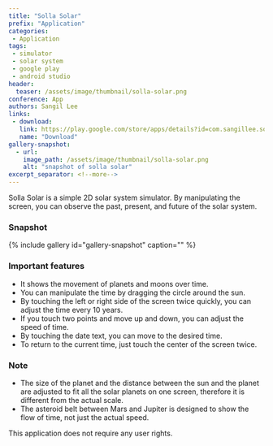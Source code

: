 ```yaml
---
title: "Solla Solar"
prefix: "Application"
categories:
 - Application
tags:
 - simulator
 - solar system
 - google play
 - android studio
header:
  teaser: /assets/image/thumbnail/solla-solar.png
conference: App
authors: Sangil Lee
links: 
 - download: 
   link: https://play.google.com/store/apps/details?id=com.sangillee.sollasolar
   name: "Download"
gallery-snapshot:
  - url: 
    image_path: /assets/image/thumbnail/solla-solar.png
    alt: "snapshot of solla solar"
excerpt_separator: <!--more-->
---
```


Solla Solar is a simple 2D solar system simulator. By manipulating the screen, you can observe the past, present, and future of the solar system.

<!--more-->

### Snapshot
{% include gallery id="gallery-snapshot" caption="" %}

### Important features
* It shows the movement of planets and moons over time.
* You can manipulate the time by dragging the circle around the sun.
* By touching the left or right side of the screen twice quickly, you can adjust the time every 10 years.
* If you touch two points and move up and down, you can adjust the speed of time.
* By touching the date text, you can move to the desired time.
* To return to the current time, just touch the center of the screen twice.

### Note
* The size of the planet and the distance between the sun and the planet are adjusted to fit all the solar planets on one screen, therefore it is different from the actual scale.
* The asteroid belt between Mars and Jupiter is designed to show the flow of time, not just the actual speed.

This application does not require any user rights.
